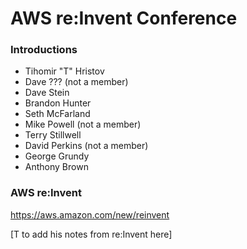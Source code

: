 AWS re:Invent Conference
========================

### Introductions
  * Tihomir "T" Hristov
  * Dave ??? (not a member)
  * Dave Stein
  * Brandon Hunter
  * Seth McFarland
  * Mike Powell (not a member)
  * Terry Stillwell
  * David Perkins (not a member)
  * George Grundy
  * Anthony Brown

### AWS re:Invent
  
  https://aws.amazon.com/new/reinvent


[T to add his notes from re:Invent here]
